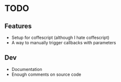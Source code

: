 TODO
=

Features
-
* Setup for coffescript (although I hate coffescript)
* A way to manually trigger callbacks with parameters

Dev
-
* Documentation
* Enough comments on source code
